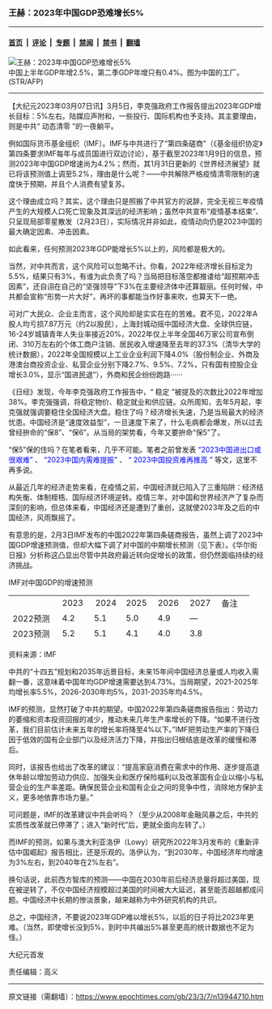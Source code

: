 ### 王赫：2023年中国GDP恐难增长5%

---

#### [首页](../../../..?n13944710) &nbsp;|&nbsp; [评论](../../../../../epoch-comment?n13944710) &nbsp;|&nbsp; [专题](../../../../../epoch-special?n13944710) &nbsp;|&nbsp; [禁闻](../../../../../epoch-news?n13944710) &nbsp;|&nbsp; [禁书](../../../../../books?n13944710) &nbsp;|&nbsp; [翻墙](https://github.com/gfw-breaker/nogfw/blob/master/README.md?n13944710)


<div><img alt="王赫：2023年中国GDP恐难增长5%" class="attachment-djy_600_400 size-djy_600_400 wp-post-image" src="https://i.epochtimes.com/assets/uploads/2023/03/id13944730-564956-.jpeg"/>
<div class="caption">
 中国上半年GDP年增2.5%，第二季GDP年增只有0.4%。图为中国的工厂。(STR/AFP)
</div></div><hr/><div class="post_content" id="artbody" itemprop="articleBody">
 <!-- article content begin -->
 <p>
  【大纪元2023年03月07日讯】3月5日，李克强政府工作报告提出2023年GDP增长目标：5%左右。陆媒应声附和，一些投行、国际机构也予支持。其主要理由，则是中共“
  <ok href="https://www.epochtimes.com/gb/tag/%E5%8A%A8%E6%80%81%E6%B8%85%E9%9B%B6.html">
   动态清零
  </ok>
  ”的一夜躺平。
 </p>
 <p>
  例如国际货币基金组织（IMF）。IMF与中共进行了“第四条磋商”（《基金组织协定》第四条要求IMF每年与成员国进行双边讨论），基于截至2023年1月9日的信息，预测2023年中国GDP增速尚为4.2%；然而，其1月31日更新的《世界经济展望》就已将该预测值上调至5.2%，理由是什么呢？——中共解除严格疫情清零限制的速度快于预期，并且个人消费有望复苏。
 </p>
 <p>
  这个理由成立吗？其实，这个理由只是照搬了中共官方的说辞，完全无视三年疫情产生的大规模人口死亡现象及其深远的经济影响；虽然中共宣布“疫情基本结束”、只呈现局部零星散发（2月23日），实际情况并非如此，疫情动向仍是2023中国的最大确定因素、冲击因素。
 </p>
 <p>
  如此看来，任何预测2023年GDP能增长5%以上的，风险都是极大的。
 </p>
 <p>
  当然，对中共而言，这个风险可以忽略不计。你看，2022年经济增长目标定为5.5%，结果只有3%，有谁为此负责了吗？当局把目标落空都推诿给“超预期冲击因素”，还自诩在自己的“坚强领导”下3%在主要经济体中还算靓丽。任何时候，中共都会宣称“形势一片大好”，再坏的事都能当作好事来吹，也算天下一绝。
 </p>
 <p>
  可对广大民众、企业主而言，这个风险却是实实在在的苦难。君不见，2022年A股人均亏损7.87万元（约2以股民），上海封城动摇中国经济大盘、全球供应链， 16-24岁城镇青年人失业率接近20%，2022年仅上半年全国46万家公司宣布倒闭、310万左右的个体工商户注销、居民收入增速降至去年的37.3%（清华大学的统计数据），2022年全国规模以上工业企业利润下降4.0%（股份制企业、外商及港澳台商投资企业、私营企业分别下降2.7%、9.5%、7.2%，只有国有控股企业增长3.0%，显示“国进民退”），外商和民企纷纷跑路······
 </p>
 <p>
  《日经》发现，今年李克强政府工作报告中，“
  <ok href="https://www.epochtimes.com/gb/tag/%E7%A8%B3%E5%AE%9A.html">
   稳定
  </ok>
  ”被提及的次数比2022年增加38%。李克强强调，将稳定物价、稳定就业和供应链。众所周知，去年5月起，李克强就强调要稳住全国经济大盘。稳住了吗？经济增长失速，乃是当局最大的经济忧患。中国经济是“速度效益型”，一旦速度下来了，什么毛病都会爆发，所以过去曾经拚命的“保8”、“保6”。从当局的架势看，今年又要拚命“保5”了。
 </p>
 <p>
  “保5”保的住吗？在笔者看来，几乎不可能。笔者之前曾发表
  <span style="color: #0000ff;">
   <ok href="https://www.epochtimes.com/gb/23/1/20/n13911515.htm" style="color: #0000ff;">
    “2023中国进出口或很艰难”
   </ok>
  </span>
  、
  <span style="color: #0000ff;">
   <ok href="https://www.epochtimes.com/gb/23/1/26/n13915853.htm" style="color: #0000ff;">
    “2023中国内需难提振”
   </ok>
  </span>
  、
  <span style="color: #0000ff;">
   <ok href="http://n13916913" style="color: #0000ff;">
    “
   </ok>
   <ok href="https://www.epochtimes.com/gb/23/1/27/n13916913.htm" style="color: #0000ff;">
    2023中国投资难再推高
   </ok>
   <ok href="http://n13916913" style="color: #0000ff;">
    ”
   </ok>
  </span>
  等文，这里不再多说。
 </p>
 <p>
  从最近几年的经济走势来看，在疫情之前，中国经济就已陷入了三重陷阱：经济结构失衡、体制桎梏、国际经济环境逆转。疫情三年，对中国和世界经济产了复杂而深刻的影响，但总体来看，中国经济还是遭到了重创，这就使2023年及之后的中国经济，风雨飘摇了。
 </p>
 <p>
  有意思的是，2月3日IMF发布的中国2022年第四条磋商报告，虽然上调了2023中国GDP增速预测值，但却大幅下调了对中国的中期增长预测（见下表）。《华尔街日报》分析称这凸显出尽管中共政府最近转向促增长的政策，但仍然面临持续的经济挑战。
 </p>
 <p>
  IMF对中国GDP的增速预测
 </p>
 <table style="height: 90px;" width="452">
  <tbody>
   <tr>
    <td width="82">
    </td>
    <td width="47">
     2023
    </td>
    <td style="text-align: center;" width="47">
     2024
    </td>
    <td width="47">
     2025
    </td>
    <td width="47">
     2026
    </td>
    <td width="47">
     2027
    </td>
    <td width="47">
     备注
    </td>
   </tr>
   <tr>
    <td width="82">
     2022预测
    </td>
    <td width="47">
     4.2
    </td>
    <td width="47">
     5.1
    </td>
    <td width="47">
     5.0
    </td>
    <td width="47">
     4.9
    </td>
    <td width="47">
     —
    </td>
    <td width="47">
    </td>
   </tr>
   <tr>
    <td width="82">
     2023预测
    </td>
    <td width="47">
     5.2
    </td>
    <td width="47">
     5.1
    </td>
    <td width="47">
     4.1
    </td>
    <td width="47">
     4.0
    </td>
    <td width="47">
     3.8
    </td>
    <td width="47">
    </td>
   </tr>
  </tbody>
 </table>
 <p>
  资料来源：IMF
 </p>
 <p>
  中共的“十四五”规划和2035年远景目标，未来15年间中国经济总量或人均收入需翻一番，这意味着中国年均GDP增速需要达到4.73%。当局期望，2021-2025年均增长率5.5%，2026-2030年均5%，2031-2035年均4.5%。
 </p>
 <p>
  IMF的预测，显然打破了中共的期望。中国2022年第四条磋商报告指出：劳动力的萎缩和资本投资回报的减少，推动未来几年生产率增长的下降。“如果不进行改革，我们目前估计未来五年的增长率将降至4%以下。”IMF把劳动生产率的下降归因于低效的国有企业部门以及经济活力下降，并指出归根结底是改革的缓慢和滞后。
 </p>
 <p>
  同时，该报告也给出了改革的建议：“提高家庭消费在需求中的作用、逐步提高退休年龄以增加劳动力供应、加强失业和医疗保险福利以及改革国有企业以缩小与私营企业的生产率差距。确保民营企业和国有企业之间的竞争中性，消除地方保护主义，更多地依靠市场力量。”
 </p>
 <p>
  可问题是，IMF的改革建议中共会听吗？（至少从2008年金融风暴之后，中共的实质性改革就已停滞了；进入“新时代”后，更就全面向左转了。）
 </p>
 <p>
  而IMF的预测，如果与澳大利亚洛伊（Lowy）研究所2022年3月发布的《重新评估中国崛起》报告相比，还是乐观的。洛伊认为，“到2030年，中国经济年均增速为3%左右，到2040年在2%左右”。
 </p>
 <p>
  换句话说，此前西方智库的预测——中国在2030年前后经济总量将超过美国，现在被逆转了，不仅中国经济规模超过美国的时间被大大延迟，甚至能否超越都成问题。中国经济中长期的惨淡景象，越来越称为中外研究机构的共识。
 </p>
 <p>
  总之，中国经济，不要说2023年GDP难以增长5%，以后的日子将比2023年更难。（当然，即使增长没到5%，到时中共编出5%甚至更高的统计数据也不足为怪。）
 </p>
 <p>
  大纪元首发
 </p>
 <p>
  责任编辑：高义
 </p>
 <!-- article content end -->
 <div id="below_article_ad">
 </div>
</div>


---

原文链接（需翻墙）：https://www.epochtimes.com/gb/23/3/7/n13944710.htm